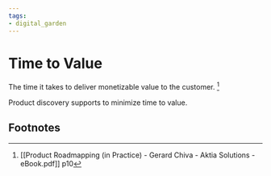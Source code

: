 ```yaml
---
tags: 
- digital_garden
---
```

# Time to Value
The time it takes to deliver monetizable value to the customer. [^1]

Product discovery supports to minimize time to value.

## Footnotes
[^1]: [[Product Roadmapping (in Practice) - Gerard Chiva - Aktia Solutions - eBook.pdf]] p10